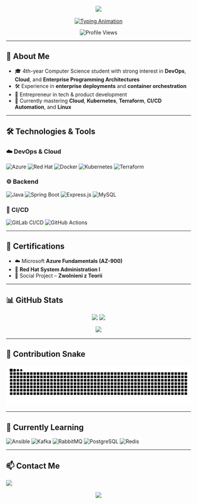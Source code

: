<p align="center">
  <img src="https://capsule-render.vercel.app/api?type=waving&color=0:6A00FF,100:00FFD5&height=200&section=header&text=Hi%20There!%20I'm%20Kacper%20👋&fontSize=40&fontColor=ffffff&animation=fadeIn&fontAlignY=35" />
</p>

<p align="center">
  <a href="https://github.com/KacperKlimas10">
    <img src="https://readme-typing-svg.herokuapp.com?font=Fira+Code&size=22&pause=1000&color=00FFD5&center=true&vCenter=true&width=550&lines=DevOps+Engineer+%26+Cloud+Enthusiast;Azure+%7CKubernetes+%7C+Spring+Boot+%7C+PostgreSQL;Always+Learning+New+Technologies" alt="Typing Animation" />
  </a>
</p>

<p align="center">
  <img src="https://komarev.com/ghpvc/?username=KacperKlimas10&label=Profile%20Views&color=0e75b6&style=flat" alt="Profile Views" />
</p>

---

## 🚀 About Me
- 🎓 4th-year Computer Science student with strong interest in **DevOps**, **Cloud**, and **Enterprise Programming Architectures**  
- 🛠️ Experience in **enterprise deployments** and **container orchestration**  
- 💼 Entrepreneur in tech & product development  
- 🌱 Currently mastering **Cloud**, **Kubernetes**, **Terraform**, **CI/CD Automation**, and **Linux**

---

## 🛠️ Technologies & Tools

### ☁️ DevOps & Cloud
![Azure](https://img.shields.io/badge/Azure-0078D4?style=for-the-badge&logo=microsoftazure&logoColor=white)
![Red Hat](https://img.shields.io/badge/Red%20Hat-EE0000?style=for-the-badge&logo=redhat&logoColor=white)
![Docker](https://img.shields.io/badge/Docker-2496ED?style=for-the-badge&logo=docker&logoColor=white)
![Kubernetes](https://img.shields.io/badge/Kubernetes-326CE5?style=for-the-badge&logo=kubernetes&logoColor=white)
![Terraform](https://img.shields.io/badge/Terraform-844FBA?style=for-the-badge&logo=terraform&logoColor=white)

### ⚙️ Backend
![Java](https://img.shields.io/badge/Java-007396?style=for-the-badge&logo=openjdk&logoColor=white)
![Spring Boot](https://img.shields.io/badge/Spring%20Boot-6DB33F?style=for-the-badge&logo=springboot&logoColor=white)
![Express.js](https://img.shields.io/badge/Express.js-404D59?style=for-the-badge&logo=express&logoColor=white)
![MySQL](https://img.shields.io/badge/MySQL-4479A1?style=for-the-badge&logo=mysql&logoColor=white)

### 🔄 CI/CD
![GitLab CI/CD](https://img.shields.io/badge/GitLab%20CI%2FCD-FC6D26?style=for-the-badge&logo=gitlab&logoColor=white)
![GitHub Actions](https://img.shields.io/badge/GitHub%20Actions-2088FF?style=for-the-badge&logo=githubactions&logoColor=white)

---

## 📜 Certifications
- ☁️ Microsoft **Azure Fundamentals (AZ-900)**
- 🐧 **Red Hat System Administration I**
- 🤝 Social Project – **Zwolnieni z Teorii**

---

## 📊 GitHub Stats
<p align="center">
  <img src="https://github-readme-stats.vercel.app/api?username=KacperKlimas10&show_icons=true&theme=tokyonight" height="160px"/>
  <img src="https://github-readme-streak-stats.herokuapp.com/?user=KacperKlimas10&theme=tokyonight" height="160px"/>
</p>

<p align="center">
  <img src="https://github-readme-stats.vercel.app/api/top-langs/?username=KacperKlimas10&layout=compact&theme=tokyonight" height="160px"/>
</p>

---

## 🐍 Contribution Snake
<p align="center">
  <img src="https://github.com/KacperKlimas10/KacperKlimas10/blob/output/github-contribution-grid-snake.svg" alt="snake animation" />
</p>

---

## 🌱 Currently Learning
![Ansible](https://img.shields.io/badge/Ansible-EE0000?style=for-the-badge&logo=ansible&logoColor=white)
![Kafka](https://img.shields.io/badge/Kafka-231F20?style=for-the-badge&logo=apachekafka&logoColor=white)
![RabbitMQ](https://img.shields.io/badge/RabbitMQ-FF6600?style=for-the-badge&logo=rabbitmq&logoColor=white)
![PostgreSQL](https://img.shields.io/badge/PostgreSQL-336791?style=for-the-badge&logo=postgresql&logoColor=white)
![Redis](https://img.shields.io/badge/Redis-DC382D?style=for-the-badge&logo=redis&logoColor=white)

---

## 📫 Contact Me
<p>
  <a href="https://www.linkedin.com/in/kacper-klimas-bb38262b9/"><img src="https://img.shields.io/badge/LinkedIn-0077B5?style=for-the-badge&logo=linkedin&logoColor=white"></a>
</p>

<!-- Footer -->
<p align="center">
  <img src="https://capsule-render.vercel.app/api?type=waving&color=0:6A00FF,100:00FFD5&height=120&section=footer"/>
</p>

